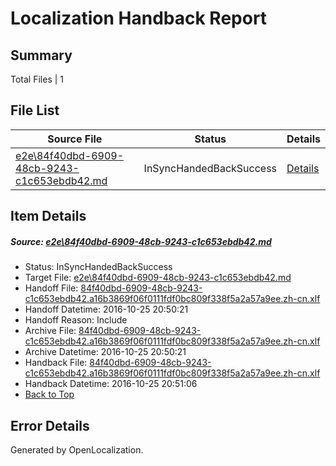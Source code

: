 # <a name='report-top'></a> Localization Handback Report

## Summary
 Total Files | 1

## File List
 Source File | Status | Details 
 ----------- | ------ | ------- 
 [e2e\84f40dbd-6909-48cb-9243-c1c653ebdb42.md](https://github.com/OpenLocalizationTestOrg/ol-test0/blob/6703213d1122678d2042105baaa905e887864d6c/e2e/84f40dbd-6909-48cb-9243-c1c653ebdb42.md) | InSyncHandedBackSuccess | [Details](#7bed1e974661ac136303702c4524ea8e57aca8cd5)

## Item Details
##### <a name='7bed1e974661ac136303702c4524ea8e57aca8cd5'></a> Source: [e2e\84f40dbd-6909-48cb-9243-c1c653ebdb42.md](https://github.com/OpenLocalizationTestOrg/ol-test0/blob/6703213d1122678d2042105baaa905e887864d6c/e2e/84f40dbd-6909-48cb-9243-c1c653ebdb42.md)
* Status: InSyncHandedBackSuccess
* Target File: [e2e\84f40dbd-6909-48cb-9243-c1c653ebdb42.md](https://github.com/OpenLocalizationTestOrg/ol-test0-zhcn/blob/eb4d865b540e4ceea5c382f30fd84312dff8e2b2/e2e/84f40dbd-6909-48cb-9243-c1c653ebdb42.md)
* Handoff File: [84f40dbd-6909-48cb-9243-c1c653ebdb42.a16b3869f06f0111fdf0bc809f338f5a2a57a9ee.zh-cn.xlf](https://github.com/OpenLocalizationTestOrg/ol-test0-handoff/blob/80e1cc02abd7084f9d37bef2c2b50646e1c70c63/ol-handoff/OpenLocalizationTestOrg/ol-test0-zhcn/shujia/ht/84f40dbd-6909-48cb-9243-c1c653ebdb42.a16b3869f06f0111fdf0bc809f338f5a2a57a9ee.zh-cn.xlf)
* Handoff Datetime: 2016-10-25 20:50:21
* Handoff Reason: Include
* Archive File: [84f40dbd-6909-48cb-9243-c1c653ebdb42.a16b3869f06f0111fdf0bc809f338f5a2a57a9ee.zh-cn.xlf](https://github.com/OpenLocalizationTestOrg/ol-test0-handoff/blob/bd868d1a41a9aba2af1a40be0213a039514bcb0e/ol-archive/OpenLocalizationTestOrg/ol-test0-zhcn/shujia/ht/84f40dbd-6909-48cb-9243-c1c653ebdb42.a16b3869f06f0111fdf0bc809f338f5a2a57a9ee.zh-cn.xlf)
* Archive Datetime: 2016-10-25 20:50:21
* Handback File: [84f40dbd-6909-48cb-9243-c1c653ebdb42.a16b3869f06f0111fdf0bc809f338f5a2a57a9ee.zh-cn.xlf](https://github.com/OpenLocalizationTestOrg/ol-test0-handback/blob/e443a3f5e1f345cf1f5f6879e7232c31a19a9cc0/ol-handback/OpenLocalizationTestOrg/ol-test0-zhcn/shujia/ht/84f40dbd-6909-48cb-9243-c1c653ebdb42.a16b3869f06f0111fdf0bc809f338f5a2a57a9ee.zh-cn.xlf)
* Handback Datetime: 2016-10-25 20:51:06
* [Back to Top](#report-top)


## Error Details

Generated by OpenLocalization.
